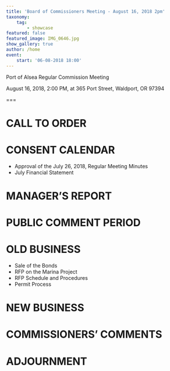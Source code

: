 ```yaml
---
title: 'Board of Commissioners Meeting - August 16, 2018 2pm'
taxonomy:
    tag:
        - showcase
featured: false
featured_image: IMG_0646.jpg
show_gallery: true
author: /home
event:
    start: '06-08-2018 18:00'
---
```


Port of Alsea Regular Commission Meeting

August 16, 2018, 2:00 PM, at 365 Port Street, Waldport, OR  97394

===

# CALL TO ORDER

# CONSENT CALENDAR

 - Approval of the July 26, 2018, Regular Meeting Minutes
 - July Financial Statement

# MANAGER’S REPORT

# PUBLIC COMMENT PERIOD

# OLD BUSINESS

- Sale of the Bonds
- RFP on the Marina Project
- RFP Schedule and Procedures
- Permit Process

# NEW BUSINESS

# COMMISSIONERS’ COMMENTS

# ADJOURNMENT
